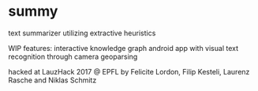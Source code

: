 # summy
text summarizer utilizing extractive heuristics

WIP features:  interactive knowledge graph
               android app with visual text recognition through camera
               geoparsing



hacked at LauzHack 2017 @ EPFL
by Felicite Lordon, Filip Kesteli, Laurenz Rasche and Niklas Schmitz
